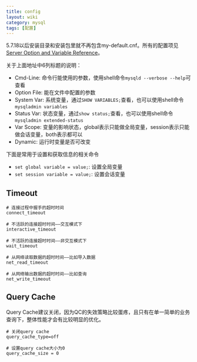 ```yaml
---
title: config
layout: wiki
category: mysql
tags: [配置]
---
```


5.7.18以后安装目录和安装包里就不再包含my-default.cnf。所有的配置项见[Server Option and Variable Reference](https://dev.mysql.com/doc/refman/5.7/en/mysqld-option-tables.html)。

关于上面地址中6列标题的说明：

* Cmd-Line: 命令行能使用的参数，使用shell命令`mysqld --verbose --help`可查看
* Option File: 能在文件中配置的参数
* System Var: 系统变量，通过`SHOW VARIABLES;`查看，也可以使用shell命令`mysqladmin variables`
* Status Var: 状态变量，通过`show status;`查看，也可以使用shell命令`mysqladmin extended-status`
* Var Scope: 变量的影响状态，global表示只能做全局变量，session表示只能做会话变量，both表示都可以
* Dynamic: 运行时变量是否可改变

下面是常用于设置和获取信息的相关命令

* `set global variable = value;`: 设置全局变量
* `set session variable = value;`: 设置会话变量


## Timeout

```
# 连接过程中握手的超时时间
connect_timeout

# 不活跃的连接超时时间——交互模式下
interactive_timeout

# 不活跃的连接超时时间——非交互模式下
wait_timeout

# 从网络读取数据的超时时间——比如导入数据
net_read_timeout

# 从网络输出数据的超时时间——比如查询
net_write_timeout
```

## Query Cache

Query Cache建议关闭，因为QC的失效策略比较蛋疼，且只有在单一简单的业务查询下，整体性能才会有比较明显的优化。

```
# 关闭query cache
query_cache_type=off

# 设置query cache大小为0
query_cache_size = 0
```



